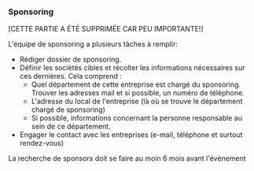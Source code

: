 ### Sponsoring

[CETTE PARTIE A ÉTÉ SUPPRIMÉE CAR PEU IMPORTANTE!]

L'équipe de sponsoring a plusieurs tâches à remplir:

- Rédiger dossier de sponsoring.
- Définir les sociétés cibles et récolter les informations nécessaires sur ces dernières. Cela comprend :
	- Quel département de cette entreprise est chargé du sponsoring. Trouver les adresses mail et si possible, un numéro de téléphone.
	- L'adresse du local de l'entreprise (là où se trouve le département chargé de sponsoring)
	- Si possible, informations concernant la personne responsable au sein de ce département.
- Engager le contact avec les entreprises (e-mail, téléphone et surtout rendez-vous)

La recherche de sponsors doit se faire au moin 6 mois avant l'évènement
